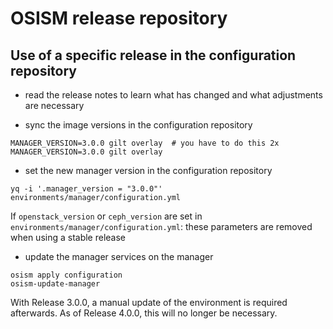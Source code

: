 # OSISM release repository

## Use of a specific release in the configuration repository

* read the release notes to learn what has changed and what adjustments are necessary

* sync the image versions in the configuration repository

```
MANAGER_VERSION=3.0.0 gilt overlay  # you have to do this 2x
MANAGER_VERSION=3.0.0 gilt overlay
```

* set the new manager version in the configuration repository

```
yq -i '.manager_version = "3.0.0"' environments/manager/configuration.yml
```

If ``openstack_version`` or ``ceph_version`` are set in ``environments/manager/configuration.yml``: these parameters are removed when using a stable release

* update the manager services on the manager

```
osism apply configuration
osism-update-manager
```

With Release 3.0.0, a manual update of the environment is required afterwards. As of Release 4.0.0, this will no longer be necessary.
